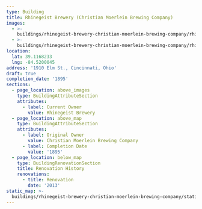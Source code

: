```yaml
---
type: Building
title: Rhinegeist Brewery (Christian Moerlein Brewing Company)
images:
  - >-
    buildings/rhinegeist-brewery-christian-moerlein-brewing-company/rhinegeist-brewery-christian-moerlein-brewing-company-0_mcznj4
  - >-
    buildings/rhinegeist-brewery-christian-moerlein-brewing-company/rhinegeist-brewery-christian-moerlein-brewing-company-1_diwfm1
location:
  lat: 39.1168233
  lng: -84.5200045
address: '1910 Elm St., Cincinnati, Ohio'
draft: true
completion_date: '1895'
sections:
  - page_location: above_images
    type: BuildingAttributeSection
    attributes:
      - label: Current Owner
        value: Rhinegeist Brewery
  - page_location: above_map
    type: BuildingAttributeSection
    attributes:
      - label: Original Owner
        value: Christian Moerlein Brewing Company
      - label: Completion Date
        value: '1895'
  - page_location: below_map
    type: BuildingRenovationSection
    title: Renovation History
    renovations:
      - title: Renovation
        date: '2013'
static_map: >-
  buildings/rhinegeist-brewery-christian-moerlein-brewing-company/static-map_dw6ae9
---
```

